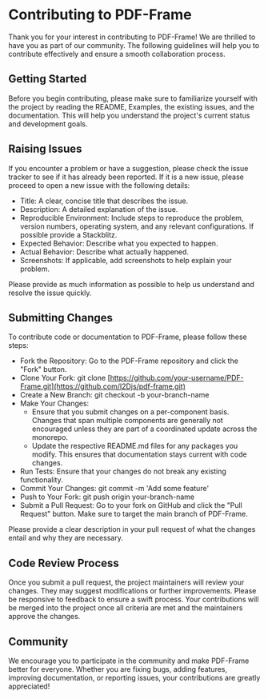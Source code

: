 # Contributing to PDF-Frame

Thank you for your interest in contributing to PDF-Frame! We are thrilled to have you as part of our community. The following guidelines will help you to contribute effectively and ensure a smooth collaboration process.

## Getting Started
Before you begin contributing, please make sure to familiarize yourself with the project by reading the README, Examples, the existing issues, and the documentation. This will help you understand the project's current status and development goals.

## Raising Issues

If you encounter a problem or have a suggestion, please check the issue tracker to see if it has already been reported. If it is a new issue, please proceed to open a new issue with the following details:

* Title: A clear, concise title that describes the issue.
* Description: A detailed explanation of the issue.
* Reproducible Environment: Include steps to reproduce the problem, version numbers, operating system, and any relevant configurations. If possible provide a Stackblitz.
* Expected Behavior: Describe what you expected to happen.
* Actual Behavior: Describe what actually happened.
* Screenshots: If applicable, add screenshots to help explain your problem.

Please provide as much information as possible to help us understand and resolve the issue quickly.


## Submitting Changes

To contribute code or documentation to PDF-Frame, please follow these steps:

* Fork the Repository: Go to the PDF-Frame repository and click the "Fork" button.
* Clone Your Fork: git clone [https://github.com/your-username/PDF-Frame.git](https://github.com/I2Djs/pdf-frame.git)
* Create a New Branch: git checkout -b your-branch-name
* Make Your Changes:
     * Ensure that you submit changes on a per-component basis. Changes that span multiple components are generally not encouraged unless they are part of a coordinated update across the monorepo.
     * Update the respective README.md files for any packages you modify. This ensures that documentation stays current with code changes.
* Run Tests: Ensure that your changes do not break any existing functionality.
* Commit Your Changes: git commit -m 'Add some feature'
* Push to Your Fork: git push origin your-branch-name
* Submit a Pull Request: Go to your fork on GitHub and click the "Pull Request" button. Make sure to target the main branch of PDF-Frame.

Please provide a clear description in your pull request of what the changes entail and why they are necessary.


## Code Review Process

Once you submit a pull request, the project maintainers will review your changes. They may suggest modifications or further improvements. Please be responsive to feedback to ensure a swift process. Your contributions will be merged into the project once all criteria are met and the maintainers approve the changes.

## Community

We encourage you to participate in the community and make PDF-Frame better for everyone. Whether you are fixing bugs, adding features, improving documentation, or reporting issues, your contributions are greatly appreciated!

